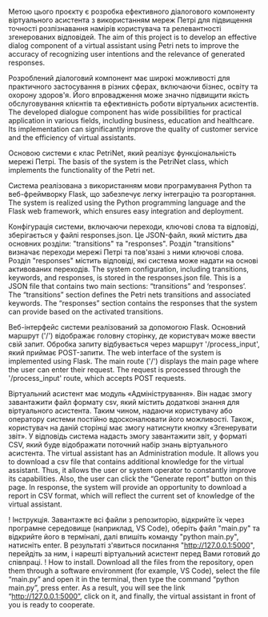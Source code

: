 Метою цього проєкту є розробка ефективного діалогового компоненту віртуального асистента з використанням мереж Петрі для підвищення точності розпізнавання намірів користувача та релевантності згенерованих відповідей.
The aim of this project is to develop an effective dialog component of a virtual assistant using Petri nets to improve the accuracy of recognizing user intentions and the relevance of generated responses.

Розроблений діалоговий компонент має широкі можливості для практичного застосування в різних сферах, включаючи бізнес, освіту та охорону здоров'я. Його впровадження може значно підвищити якість обслуговування клієнтів та ефективність роботи віртуальних асистентів.
The developed dialogue component has wide possibilities for practical application in various fields, including business, education and healthcare. Its implementation can significantly improve the quality of customer service and the efficiency of virtual assistants.

Основою системи є клас PetriNet, який реалізує функціональність мережі Петрі.
The basis of the system is the PetriNet class, which implements the functionality of the Petri net.

Система реалізована з використанням мови програмування Python та веб-фреймворку Flask, що забезпечує легку інтеграцію та розгортання.
The system is realized using the Python programming language and the Flask web framework, which ensures easy integration and deployment.

Конфігурація системи, включаючи переходи, ключові слова та відповіді, зберігається у файлі responses.json. Це JSON-файл, який містить два основних розділи: "transitions" та "responses". Розділ "transitions" визначає переходи мережі Петрі та пов'язані з ними ключові слова. Розділ "responses" містить відповіді, які система може надати на основі активованих переходів.
The system configuration, including transitions, keywords, and responses, is stored in the responses.json file. This is a JSON file that contains two main sections: “transitions” and ‘responses’. The “transitions” section defines the Petri nets transitions and associated keywords. The “responses” section contains the responses that the system can provide based on the activated transitions.

Веб-інтерфейс системи реалізований за допомогою Flask. Основний маршрут ('/') відображає головну сторінку, де користувач може ввести свій запит. Обробка запиту відбувається через маршрут '/process_input', який приймає POST-запити.
The web interface of the system is implemented using Flask. The main route ('/') displays the main page where the user can enter their request. The request is processed through the '/process_input' route, which accepts POST requests.

Віртуальний асистент має модуль «Адміністрування». Він надає змогу завантажити файл формату csv, який містить додаткові знання для віртуального асистента. Таким чином, надаючи користувачу або оператору системи постійно вдосконалювати його можливості. Також, користувач на даній сторінці має змогу натиснути кнопку «Згенерувати звіт». У відповідь система надасть змогу завантажити звіт, у форматі CSV, який буде відображати поточний набір знань віртуального асистента.
The virtual assistant has an Administration module. It allows you to download a csv file that contains additional knowledge for the virtual assistant. Thus, it allows the user or system operator to constantly improve its capabilities. Also, the user can click the “Generate report” button on this page. In response, the system will provide an opportunity to download a report in CSV format, which will reflect the current set of knowledge of the virtual assistant.

! Інструкція. Завантажте всі файли з репозиторію, відкрийте їх через програмне середовище (наприклад, VS Code), оберіть файл "main.py" та відкрийте його в терміналі, далі впишіть команду "python main.py", натисніть enter. В результаті з'явиться посилання "http://127.0.0.1:5000", перейдіть за ним, і нарешті віртуальний асистент перед Вами готовий до співпраці.
! How to install. Download all the files from the repository, open them through a software environment (for example, VS Code), select the file “main.py” and open it in the terminal, then type the command “python main.py”, press enter. As a result, you will see the link “http://127.0.0.1:5000”, click on it, and finally, the virtual assistant in front of you is ready to cooperate.